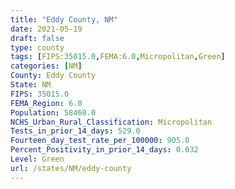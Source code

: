 ```yaml
---
title: "Eddy County, NM"
date: 2021-05-19
draft: false
type: county
tags: [FIPS:35015.0,FEMA:6.0,Micropolitan,Green]
categories: [NM]
County: Eddy County
State: NM
FIPS: 35015.0
FEMA_Region: 6.0
Population: 58460.0
NCHS_Urban_Rural_Classification: Micropolitan
Tests_in_prior_14_days: 529.0
Fourteen_day_test_rate_per_100000: 905.0
Percent_Positivity_in_prior_14_days: 0.032
Level: Green
url: /states/NM/eddy-county
---
```



